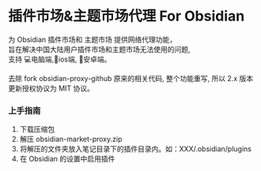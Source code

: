 # 插件市场&主题市场代理 For Obsidian

为 Obsidian 插件市场和 主题市场 提供网络代理功能，<br />
旨在解决中国大陆用户插件市场和主题市场无法使用的问题,<br />
支持 💻电脑端,📱ios端, 🤖安卓端。

去除 fork obsidian-proxy-github 原来的相关代码, 整个功能重写, 所以 2.x 版本 更新授权协议为 MIT 协议。

### 上手指南

1. 下载压缩包
2. 解压 obsidian-market-proxy.zip
3. 将解压的文件夹放入笔记目录下的插件目录内。如：XXX/.obsidian/plugins
4. 在 Obsidian 的设置中启用插件




